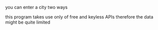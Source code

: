 

you can enter a city two ways

this program takes use only of free and keyless APIs therefore the data might be quite limited